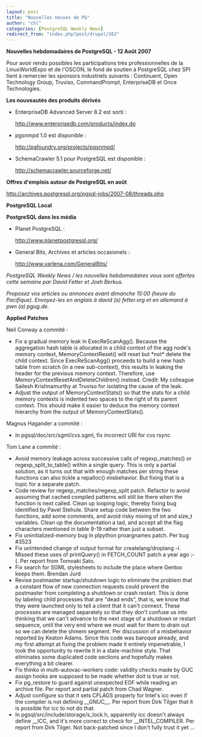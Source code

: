 ```yaml
---
layout: post
title: "Nouvelles neuves de PG"
author: "chl"
categories: [PostgreSQL Weekly News]
redirect_from: "index.php?post/drupal/262"
---
```



<p><strong>Nouvelles hebdomadaires de PostgreSQL - 12 Août 2007</strong></p>

<p>Pour avoir rendu possibles les participations très professionnelles de la LinuxWorldExpo et de l'OSCON, le fond de soutien à PostgreSQL chez SPI tient à remercier les sponsors industriels suivants&nbsp;: Continuent, Open Technology Group, Truviso, CommandPrompt, EnterpriseDB et Once Technologies.</p>

<!--more-->


<strong>Les nouveautés des produits dérivés</strong>

<ul>

<li>EnterpriseDB Advanced Server 8.2 est sorti&nbsp;:

<a target="_blank" href="http://www.enterprisedb.com/products/index.do">http://www.enterprisedb.com/products/index.do</a></li>

<li>pgsnmpd 1.0 est disponible&nbsp;:

<a target="_blank" href="http://pgfoundry.org/projects/pgsnmpd/">http://pgfoundry.org/projects/pgsnmpd/</a></li>

<li>SchemaCrawler 5.1 pour PostgreSQL est disponible&nbsp;:

<a target="_blank" href="http://schemacrawler.sourceforge.net/">http://schemacrawler.sourceforge.net/</a></li>

</ul>

<!--break-->

<p><strong>Offres d'emplois autour de PostgreSQL en août</strong></p>

<p><a target="_blank" href="http://archives.postgresql.org/pgsql-jobs/2007-08/threads.php">http://archives.postgresql.org/pgsql-jobs/2007-08/threads.php</a></p>

<p><strong>PostgreSQL Local</strong></p>

<p><strong>PostgreSQL dans les média</strong></p>

<ul>

<li>Planet PostgreSQL&nbsp;:

<a target="_blank" href="http://www.planetpostgresql.org/">http://www.planetpostgresql.org/</a></li>

<li>General Bits, Archives et articles occasionels&nbsp;:

<a target="_blank" href="http://www.varlena.com/GeneralBits/">http://www.varlena.com/GeneralBits/</a></li>

</ul>

<p><em>PostgreSQL Weekly News / les nouvelles hebdomadaires vous sont offertes cette semaine par David Fetter et Josh Berkus.</em></p>

<p><em>Proposez vos articles ou annonces avant dimanche 15:00 (heure du Pacifique). Envoyez-les en anglais à david (a) fetter.org et en allemand à pwn (a) pgug.de.</em></p>

<p><strong>Applied Patches</strong></p>

<p>Neil Conway a commité&nbsp;:</p>

<ul>

<li>Fix a gradual memory leak in ExecReScanAgg(). Because the aggregation hash table is allocated in a child context of the agg node's memory context, MemoryContextReset() will reset but *not* delete the child context. Since ExecReScanAgg() proceeds to build a new hash table from scratch (in a new sub-context), this results in leaking the header for the previous memory context. Therefore, use MemoryContextResetAndDeleteChildren() instead. Credit: My colleague Sailesh Krishnamurthy at Truviso for isolating the cause of the leak.</li>

<li>Adjust the output of MemoryContextStats() so that the stats for a child memory contexts is indented two spaces to the right of its parent context. This should make it easier to deduce the memory context hierarchy from the output of MemoryContextStats().</li>

</ul>

<p>Magnus Hagander a commité&nbsp;:</p>

<ul>

<li>In pgsql/doc/src/sgml/cvs.sgml, fix incorrect URI for cvs rsync</li>

</ul>

<p>Tom Lane a commité&nbsp;:</p>

<ul>

<li>Avoid memory leakage across successive calls of regexp_matches() or regexp_split_to_table() within a single query. This is only a partial solution, as it turns out that with enough matches per string these functions can also tickle a repalloc() misbehavior. But fixing that is a topic for a separate patch.</li>

<li>Code review for regexp_matches/regexp_split patch. Refactor to avoid assuming that cached compiled patterns will still be there when the function is next called. Clean up looping logic, thereby fixing bug identified by Pavel Stehule. Share setup code between the two functions, add some comments, and avoid risky mixing of int and size_t variables. Clean up the documentation a tad, and accept all the flag characters mentioned in table 9-19 rather than just a subset.</li>

<li>Fix uninitialized-memory bug in plpython proargnames patch. Per bug #3523</li>

<li>Fix unintended change of output format for createlang/droplang -l. Missed these uses of printQuery() in FETCH_COUNT patch a year ago :-(. Per report from Tomoaki Sato.</li>

<li>Fix search for SGML stylesheets to include the place where Gentoo keeps them. Brendan Jurd</li>

<li>Revise postmaster startup/shutdown logic to eliminate the problem that a constant flow of new connection requests could prevent the postmaster from completing a shutdown or crash restart. This is done by labeling child processes that are "dead ends", that is, we know that they were launched only to tell a client that it can't connect. These processes are managed separately so that they don't confuse us into thinking that we can't advance to the next stage of a shutdown or restart sequence, until the very end where we must wait for them to drain out so we can delete the shmem segment. Per discussion of a misbehavior reported by Keaton Adams. Since this code was baroque already, and my first attempt at fixing the problem made it entirely impenetrable, I took the opportunity to rewrite it in a state-machine style. That eliminates some duplicated code sections and hopefully makes everything a bit clearer.</li>

<li>Fix thinko in multi-autovac-workers code: validity checks made by GUC assign hooks are supposed to be made whether doit is true or not.</li>

<li>Fix pg_restore to guard against unexpected EOF while reading an archive file. Per report and partial patch from Chad Wagner.</li>

<li>Adjust configure so that it sets CFLAGS properly for Intel's icc even if the compiler is not defining __GNUC__. Per report from Dirk Tilger that it is possible for icc to not do that.</li>

<li>In pgsql/src/include/storage/s_lock.h, apparently icc doesn't always define __ICC, and it's more correct to check for __INTEL_COMPILER. Per report from Dirk Tilger. Not back-patched since I don't fully trust it yet ...</li>

</ul>